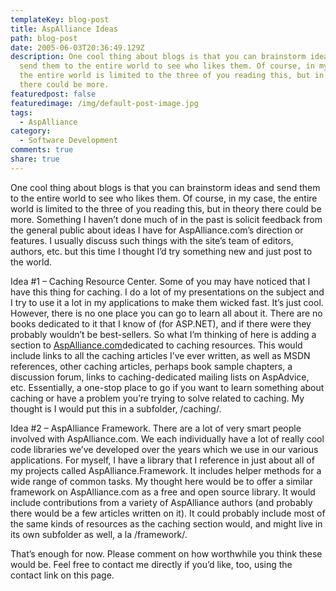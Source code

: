 ```yaml
---
templateKey: blog-post
title: AspAlliance Ideas
path: blog-post
date: 2005-06-03T20:36:49.129Z
description: One cool thing about blogs is that you can brainstorm ideas and
  send them to the entire world to see who likes them. Of course, in my case,
  the entire world is limited to the three of you reading this, but in theory
  there could be more.
featuredpost: false
featuredimage: /img/default-post-image.jpg
tags:
  - AspAlliance
category:
  - Software Development
comments: true
share: true
---
```


One cool thing about blogs is that you can brainstorm ideas and send them to the entire world to see who likes them. Of course, in my case, the entire world is limited to the three of you reading this, but in theory there could be more. Something I haven’t done much of in the past is solicit feedback from the general public about ideas I have for AspAlliance.com’s direction or features. I usually discuss such things with the site’s team of editors, authors, etc. but this time I thought I’d try something new and just post to the world.

Idea #1 – Caching Resource Center. Some of you may have noticed that I have this thing for caching. I do a lot of my presentations on the subject and I try to use it a lot in my applications to make them wicked fast. It’s just cool. However, there is no one place you can go to learn all about it. There are no books dedicated to it that I know of (for ASP.NET), and if there were they probably wouldn’t be best-sellers. So what I’m thinking of here is adding a section to [AspAlliance.com](http://aspalliance.com/)dedicated to caching resources. This would include links to all the caching articles I’ve ever written, as well as MSDN references, other caching articles, perhaps book sample chapters, a discussion forum, links to caching-dedicated mailing lists on AspAdvice, etc. Essentially, a one-stop place to go if you want to learn something about caching or have a problem you’re trying to solve related to caching. My thought is I would put this in a subfolder, /caching/.

Idea #2 – AspAlliance Framework. There are a lot of very smart people involved with AspAlliance.com. We each individually have a lot of really cool code libraries we’ve developed over the years which we use in our various applications. For myself, I have a library that I reference in just about all of my projects called AspAlliance.Framework. It includes helper methods for a wide range of common tasks. My thought here would be to offer a similar framework on AspAlliance.com as a free and open source library. It would include contributions from a variety of AspAlliance authors (and probably there would be a few articles written on it). It could probably include most of the same kinds of resources as the caching section would, and might live in its own subfolder as well, a la /framework/.

That’s enough for now. Please comment on how worthwhile you think these would be. Feel free to contact me directly if you’d like, too, using the contact link on this page.
